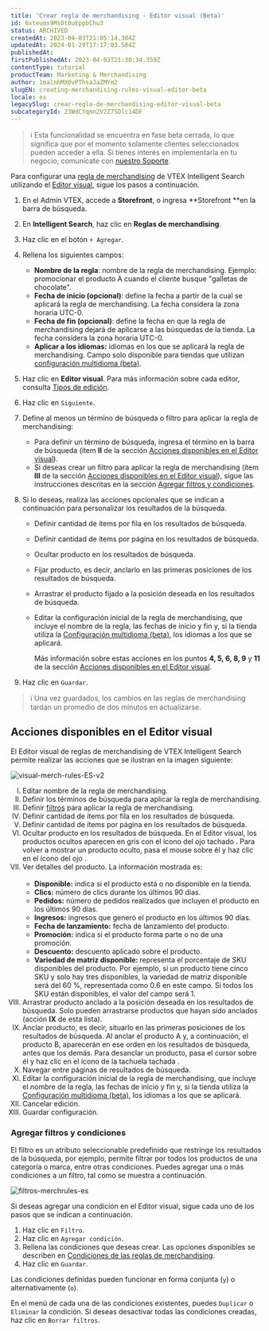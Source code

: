 ```yaml
---
title: 'Crear regla de merchandising - Editor visual (Beta)'
id: 6xteumx9MsDt0uEppbChu3
status: ARCHIVED
createdAt: 2023-04-03T21:05:14.304Z
updatedAt: 2024-01-29T17:17:03.584Z
publishedAt: 
firstPublishedAt: 2023-04-03T21:30:34.359Z
contentType: tutorial
productTeam: Marketing & Merchandising
author: 1malnhMX0vPThsaJaZMYm2
slugEN: creating-merchandising-rules-visual-editor-beta
locale: es
legacySlug: crear-regla-de-merchandising-editor-visual-beta
subcategoryId: 23WdCYqmn2V2Z7SDlc14DF
---
```


>ℹ️ Esta funcionalidad se encuentra en fase beta cerrada, lo que significa que por el momento solamente clientes seleccionados pueden acceder a ella. Si tienes interés en implementarla en tu negocio, comunícate con [nuestro Soporte](https://support.vtex.com/hc/es-419/requests).

Para configurar una [regla de merchandising](https://help.vtex.com/es/tracks/vtex-intelligent-search--19wrbB7nEQcmwzDPl1l4Cb/5tBSYXb9EIdePa0MWTnFd0) de VTEX Intelligent Search utilizando el [Editor visual](https://help.vtex.com/es/tracks/vtex-intelligent-search--19wrbB7nEQcmwzDPl1l4Cb/5tBSYXb9EIdePa0MWTnFd0#tipos-de-edicao), sigue los pasos a continuación.

1. En el Admin VTEX, accede a **Storefront**, o ingresa **Storefront **en la barra de búsqueda.
2. En **Intelligent Search**, haz clic en **Reglas de merchandising**.
3. Haz clic en el botón `+ Agregar`.
4. Rellena los siguientes campos:

    * **Nombre de la regla**: nombre de la regla de merchandising. Ejemplo: promocionar el producto A cuando el cliente busque "galletas de chocolate".
    * **Fecha de inicio (opcional)**: define la fecha a partir de la cual se aplicará la regla de merchandising. La fecha considera la zona horaria UTC-0.
    * **Fecha de fin (opcional)**: define la fecha en que la regla de merchandising dejará de aplicarse a las búsquedas de la tienda. La fecha considera la zona horaria UTC-0.
    * **Aplicar a los idiomas:** idiomas en los que se aplicará la regla de merchandising. Campo solo disponible para tiendas que utilizan [configuración multidioma (beta)](https://help.vtex.com/es/tutorial/vtex-intelligent-search-configuracoes-multi-idioma-beta--2WahlTESLXIJ9XBdQMdTYO).
5. Haz clic en **Editor visual**. Para más información sobre cada editor, consulta [Tipos de edición](https://help.vtex.com/es/tracks/vtex-intelligent-search--19wrbB7nEQcmwzDPl1l4Cb/5tBSYXb9EIdePa0MWTnFd0#tipos-de-edicao).
6. Haz clic en `Siguiente`.
7. Define al menos un término de búsqueda o filtro para aplicar la regla de merchandising:

    * Para definir un término de búsqueda, ingresa el término en la barra de búsqueda (ítem **II** de la sección [Acciones disponibles en el Editor visual](https://docs.google.com/document/d/1zUZ_FhSGgJ8b3E0oF-q04sfcaDw6_btr/edit#bookmark=id.2et92p0)).
    * Si deseas crear un filtro para aplicar la regla de merchandising (ítem **III** de la sección [Acciones disponibles en el Editor visual](https://docs.google.com/document/d/1zUZ_FhSGgJ8b3E0oF-q04sfcaDw6_btr/edit#bookmark=id.2et92p0)), sigue las instrucciones descritas en la sección [Agregar filtros y condiciones](https://help.vtex.com/es/tutorial/criar-regra-de-merchandising-editor-visual-beta--6xteumx9MsDt0uEppbChu3#adicionar-filtros-e-condicoes).
8. Si lo deseas, realiza las acciones opcionales que se indican a continuación para personalizar los resultados de la búsqueda.
    * Definir cantidad de ítems por fila en los resultados de búsqueda.
    * Definir cantidad de ítems por página en los resultados de búsqueda.
    * Ocultar producto en los resultados de búsqueda.
    * Fijar producto, es decir, anclarlo en las primeras posiciones de los resultados de búsqueda.
    * Arrastrar el producto fijado a la posición deseada en los resultados de búsqueda.
    * Editar la configuración inicial de la regla de merchandising, que incluye el nombre de la regla, las fechas de inicio y fin y, si la tienda utiliza la [Configuración multidioma (beta)](https://help.vtex.com/es/tutorial/vtex-intelligent-search-configuracoes-multi-idioma-beta--2WahlTESLXIJ9XBdQMdTYO), los idiomas a los que se aplicará.

      Más información sobre estas acciones en los puntos **4, 5, 6, 8, 9** y **11** de la sección [Acciones disponibles en el Editor visual](#acciones-disponibles-en-el-editor-visual).
9. Haz clic en `Guardar`.

 >ℹ️ Una vez guardados, los cambios en las reglas de merchandising tardan un promedio de dos minutos en actualizarse.

## Acciones disponibles en el Editor visual

El Editor visual de reglas de merchandising de VTEX Intelligent Search permite realizar las acciones que se ilustran en la imagen siguiente:

![visual-merch-rules-ES-v2](https://images.ctfassets.net/alneenqid6w5/1wQEvrFFEp5ixHPCVtHsxa/717c18f418806f9cda88166167928548/visual-merch-rules-ES-v2.png)

<ol class="mv7" type="I">
    <li class="t-body c-on-base mb5 lh-copy">Editar nombre de la regla de merchandising.</li>
    <li class="t-body c-on-base mb5 lh-copy">Definir los términos de búsqueda para aplicar la regla de merchandising.</li>
    <li class="t-body c-on-base mb5 lh-copy">Definir <a href="#agregar-filtros-y-condiciones" rel="noopener noreferrer"
            target="_self"
            class="t-body mv5 lh-copy c-link active-c-link hover-c-link visited-c-link hover-c-link break-word">filtros</a> para aplicar la regla de merchandising.</li>
    <li class="t-body c-on-base mb5 lh-copy">Definir cantidad de ítems por fila en los resultados de búsqueda.</li>
    <li class="t-body c-on-base mb5 lh-copy">Definir cantidad de ítems por página en los resultados de búsqueda.</li>
    <li class="t-body c-on-base mb5 lh-copy">Ocultar producto en los resultados de búsqueda. En el Editor visual, los productos ocultos aparecen en gris con el ícono del ojo tachado <i class="far fa-eye-slash"></i>. Para volver a mostrar un producto oculto, pasa el mouse sobre él y haz clic en el ícono del ojo <i class="far fa-eye"></i>.</li>
    <li class="t-body c-on-base mb5 lh-copy">Ver detalles del producto. La información mostrada es:<br /><br />
	   <ul>
		  <li class="t-body c-on-base mb5 lh-copy"><strong>Disponible:</strong> indica si el producto está o no disponible en la tienda.</li>
			<li class="t-body c-on-base mb5 lh-copy"><strong>Clics:</strong> número de clics durante los últimos 90 días.</li>
			<li class="t-body c-on-base mb5 lh-copy"><strong>Pedidos:</strong> número de pedidos realizados que incluyen el producto en los últimos 90 días.</li>
			<li class="t-body c-on-base mb5 lh-copy"><strong>Ingresos:</strong> ingresos que generó el producto en los últimos 90 días.</li>
			<li class="t-body c-on-base mb5 lh-copy"><strong>Fecha de lanzamiento:</strong> fecha de lanzamiento del producto.</li> 
			<li class="t-body c-on-base mb5 lh-copy"><strong>Promoción:</strong> indica si el producto forma parte o no de una promoción.</li>
			<li class="t-body c-on-base mb5 lh-copy"><strong>Descuento:</strong> descuento aplicado sobre el producto.</li>
			<li class="t-body c-on-base mb5 lh-copy"><strong>Variedad de matriz disponible: </strong>representa el porcentaje de SKU disponibles del producto. Por ejemplo, si un producto tiene cinco SKU y solo hay tres disponibles, la variedad de matriz disponible será del 60 %, representada como 0.6 en este campo. Si todos los SKU están disponibles, el valor del campo será 1.</li>
	   </ul>
    </li>
    <li class="t-body c-on-base mb5 lh-copy">Arrastrar producto anclado a la posición deseada en los resultados de búsqueda. Solo pueden arrastrarse productos que hayan sido anclados (acción <strong>IX</strong> de esta lista).</li>
    <li class="t-body c-on-base mb5 lh-copy">Anclar producto, es decir, situarlo en las primeras posiciones de los resultados de búsqueda. Al anclar el producto A y, a continuación, el producto B, aparecerán en ese orden en los resultados de búsqueda, antes que los demás. Para desanclar un producto, pasa el cursor sobre él y haz clic en el ícono de la tachuela tachada <i class="fas fa-thumbtack"></i>.</li>
    <li class="t-body c-on-base mb5 lh-copy">Navegar entre páginas de resultados de búsqueda.</li>
    <li class="t-body c-on-base mb5 lh-copy">Editar la configuración inicial de la regla de merchandising, que incluye el nombre de la regla, las fechas de inicio y fin y, si la tienda utiliza la <a rel="noopener noreferrer" target="_self" class="t-body mv5 lh-copy c-link active-c-link hover-c-link visited-c-link hover-c-link break-word" href="https://help.vtex.com/es/tutorial/vtex-intelligent-search-configuracoes-multi-idioma-beta--2WahlTESLXIJ9XBdQMdTYO">Configuración multidioma (beta)</a>, los idiomas a los que se aplicará.</li>
    <li class="t-body c-on-base mb5 lh-copy">Cancelar edición.</li>
    <li class="t-body c-on-base mb5 lh-copy">Guardar configuración.</li>
</ol>

### Agregar filtros y condiciones

El filtro es un atributo seleccionable predefinido que restringe los resultados de la búsqueda, por ejemplo, permite filtrar por todos los productos de una categoría o marca, entre otras condiciones. Puedes agregar una o más condiciones a un filtro, tal como se muestra a continuación.

![filtros-merchrules-es](//images.ctfassets.net/alneenqid6w5/5e2KtHyjaAmvBqRDaJe8EK/cff18739dd40a27d303df3b5664e4d63/filtros-es.gif)

Si deseas agregar una condición en el Editor visual, sigue cada uno de los pasos que se indican a continuación. 

1. Haz clic en `Filtro`.
2. Haz clic en `Agregar condición`.
3. Rellena las condiciones que deseas crear. Las opciones disponibles se describen en [Condiciones de las reglas de merchandising](https://help.vtex.com/es/tracks/vtex-intelligent-search--19wrbB7nEQcmwzDPl1l4Cb/3Dvava8LSVcFKeS2S6J7XW).
4. Haz clic en `Guardar`.

Las condiciones definidas pueden funcionar en forma conjunta (`y`) o alternativamente (`o`).

En el menú de cada una de las condiciones existentes, puedes `Duplicar` o `Eliminar` la condición. Si deseas desactivar todas las condiciones creadas, haz clic en `Borrar filtros`.
